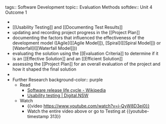 tags:: Software Development
topic:: Evaluation Methods
softdev:: Unit 4 Outcome 1

-
- [[Usability Testing]] and [[Documenting Test Results]]
- updating and recording project progress in the [[Project Plan]]
- documenting the factors that influenced the effectiveness of the development model ([Agile]([[Agile Model]]), [Spiral]([[Spiral Model]]) or [Waterfall]([[Waterfall Model]]))
- evaluating the solution using the [[Evaluation Criteria]] to determine if it is an [[Effective Solution]] and an [[Efficient Solution]]
- assessing the [[Project Plan]] for an overall evaluation of the project and how it shaped the final solution
-
- Further Research
  background-color:: purple
	- Read
		- [Software release life cycle - Wikipedia](https://en.wikipedia.org/wiki/Software_release_life_cycle)
		- [Usability testing | Digital.NSW](https://www.digital.nsw.gov.au/delivery/digital-service-toolkit/resources/user-research-methods/usability-testing)
	- Watch
		- {{video https://www.youtube.com/watch?v=i-QyW8D3ei0}}
		- Watch the entire video above or go to Testing at {{youtube-timestamp 313}}